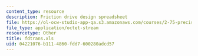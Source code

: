 ```yaml
---
content_type: resource
description: Friction drive design spreadsheet
file: https://ol-ocw-studio-app-qa.s3.amazonaws.com/courses/2-75-precision-machine-design-fall-2001/04221076b1114860fdd7600280adcd57_fdtrans.xls
file_type: application/octet-stream
resourcetype: Other
title: fdtrans.xls
uid: 04221076-b111-4860-fdd7-600280adcd57
---
```

